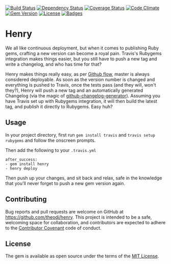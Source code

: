 [![Build Status](http://img.shields.io/travis/theodi/henry.svg)](https://travis-ci.org/theodi/henry)
[![Dependency Status](http://img.shields.io/gemnasium/theodi/henry.svg)](https://gemnasium.com/theodi/henry)
[![Coverage Status](http://img.shields.io/coveralls/theodi/henry.svg)](https://coveralls.io/r/theodi/henry)
[![Code Climate](http://img.shields.io/codeclimate/github/theodi/henry.svg)](https://codeclimate.com/github/theodi/henry)
[![Gem Version](http://img.shields.io/gem/v/henry.svg)](https://rubygems.org/gems/henry)
[![License](http://img.shields.io/:license-mit-blue.svg)](http://theodi.mit-license.org)
[![Badges](http://img.shields.io/:badges-7/7-ff6799.svg)](https://github.com/badges/badgerbadgerbadger)

# Henry

We all like continuous deployment, but when it comes to publishing Ruby gems, crafting a new version can become
a royal pain. Travis's Rubygems integration makes things easier, but you still have to push a new tag and write a
changelog, and who has time for that?

Henry makes things really easy, as per [Github flow](https://guides.github.com/introduction/flow/), master is always considered deployable. As soon as the version number is changed and everything is pushed to Travis, once the tests pass (and they will, won't they?), Henry will push a new tag and an automatically generated Changelog (via the magic of [github-changelog-generator](https://github.com/skywinder/github-changelog-generator)). Assuming you have Travis set up
with Rubygems integration, it will then build the latest tag, and publish it directly to Rubygems. Easy huh?

## Usage

In your project directory, first run `gem install travis` and `travis setup rubygems` and follow the onscreen prompts.

Then add the following to your `.travis.yml`

```
after_success:
- gem install henry
- henry deploy
```

Then push up your changes, and sit back and relax, safe in the knowledge that you'll never forget to push a
new gem version again.

## Contributing

Bug reports and pull requests are welcome on GitHub at https://github.com/theodi/henry. This project is intended to be a safe, welcoming space for collaboration, and contributors are expected to adhere to the [Contributor Covenant](http://contributor-covenant.org) code of conduct.

## License

The gem is available as open source under the terms of the [MIT License](http://opensource.org/licenses/MIT).

